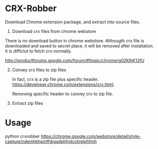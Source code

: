 CRX-Robber
==========

Download Chrome extension package, and extract into source files.



1) Download crx files from chrome webstore

  There is no download button in chrome webstore. Althougth crx file is downloaded and saved to secret place, 
  it will be removed after installation. It is difficlut to fetch crx normally.
  
  http://productforums.google.com/forum/#!topic/chrome/g02KlhK12fU
  
2) Convey crx files to zip files

	In fact, crx is a zip file plus specific header. https://developer.chrome.com/extensions/crx.html.

	Removing specific header to convey crx to zip file.
	 
3) Extract zip files


Usage
==========

python crxrobber https://chrome.google.com/webstore/detail/style-capture/ndemhkhpinfhbgadphhjdcckjglphfmh
